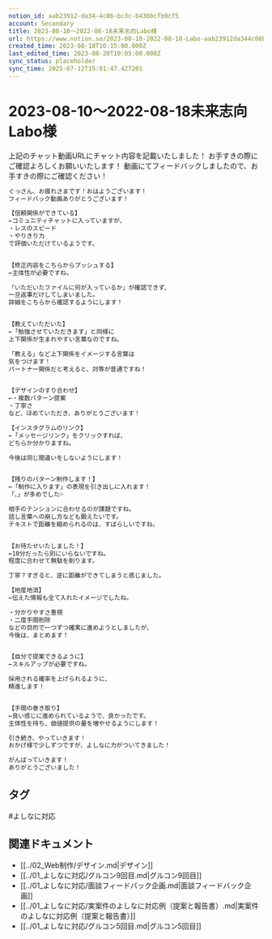 ```yaml
---
notion_id: aab23912-da34-4c06-bc3c-b436bcfb9cf5
account: Secondary
title: 2023-08-10～2022-08-18未来志向Labo様
url: https://www.notion.so/2023-08-10-2022-08-18-Labo-aab23912da344c06bc3cb436bcfb9cf5
created_time: 2023-08-18T10:15:00.000Z
last_edited_time: 2023-08-20T10:05:00.000Z
sync_status: placeholder
sync_time: 2025-07-12T15:01:47.427201
---
```

# 2023-08-10～2022-08-18未来志向Labo様

上記のチャット動画URLにチャット内容を記載いたしました！
お手すきの際にご確認よろしくお願いいたします！
動画にてフィードバックしましたので、お手すきの際にご確認ください！
```javascript
ぐっさん、お疲れさまです！おはようございます！
フィードバック動画ありがとうございます！

【信頼関係ができている】
←コミュニティチャットに入っていますが、
・レスのスピード
・やりきり力
で評価いただけているようです。


【修正内容をこちらからプッシュする】
←主体性が必要ですね。

「いただいたファイルに何が入っているか」が確認できず、
一旦返事だけしてしまいました。
詳細をこちらから確認するようにします！


【教えていただいた】
←「勉強させていただきます」と同様に
上下関係が生まれやすい言葉なのですね。

「教える」など上下関係をイメージする言葉は
気をつけます！
パートナー関係だと考えると、対等が普通ですね！


【デザインのすり合わせ】
←・複数パターン提案
・丁寧さ
など、ほめていただき、ありがとうございます！

【インスタグラムのリンク】
←「メッセージリンク」をクリックすれば、
どちらか分かりますね。

今後は同じ間違いをしないようにします！


【残りのパターン制作します！】
←「制作に入ります」の表現を引き出しに入れます！
「、」が多めでした💦

相手のテンションに合わせるのが課題ですね。
話し言葉への崩し方なども鍛えたいです。
テキストで距離を縮められるのは、すばらしいですね。


【お待たせいたしました！】
←10分だったら別にいらないですね。
程度に合わせて無駄を削ります。

丁寧？すぎると、逆に距離ができてしまうと感じました。

【地産地消】
←伝えた情報も全て入れたイメージでしたね。

・分かりやすさ重視
・二度手間削除
などの目的で一つずつ確実に進めようとしましたが、
今後は、まとめます！


【自分で提案できるように】
←スキルアップが必要ですね。

採用される確率を上げられるように、
精進します！


【手間の巻き取り】
←良い感じに進められているようで、良かったです。
主体性を持ち、価値提供の量を増やせるようにします！

引き続き、やっていきます！
おかげ様で少しずつですが、よしなに力がついてきました！

がんばっていきます！
ありがとうございました！
```

## タグ

#よしなに対応 

## 関連ドキュメント

- [[../02_Web制作/デザイン.md|デザイン]]
- [[../01_よしなに対応/グルコン9回目.md|グルコン9回目]]
- [[../01_よしなに対応/面談フィードバック企画.md|面談フィードバック企画]]
- [[../01_よしなに対応/実案件のよしなに対応例（提案と報告書）.md|実案件のよしなに対応例（提案と報告書）]]
- [[../01_よしなに対応/グルコン5回目.md|グルコン5回目]]
